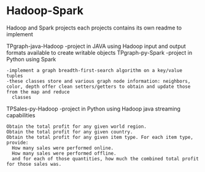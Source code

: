 # Hadoop-Spark
Hadoop and Spark projects
each projects contains its own readme to implement

TPgraph-java-Hadoop
  -project in JAVA using Hadoop input and output formats available to create writable objects
TPgraph-py-Spark
  -project in Python using Spark
  
    -implement a graph breadth-first-search algorithm on a key/value tuples
    -these classes store and various graph node information: neighbors, color, depth offer clean setters/getters to obtain and update those from the map and reduce
      classes


TPSales-py-Hadoop
  -project in Python using Hadoop java streaming capabilities
  
    Obtain the total profit for any given world region.
    Obtain the total profit for any given country. 
    Obtain the total profit for any given item type. For each item type, provide:
      How many sales were performed online.
      How many sales were performed offline.
      and for each of those quantities, how much the combined total profit for those sales was.

